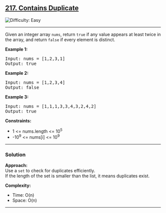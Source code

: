 <h2><a href="https://leetcode.com/problems/contains-duplicate">217. Contains Duplicate</a></h2>
<img src='https://img.shields.io/badge/Difficulty-Easy-brightgreen' alt='Difficulty: Easy' />
<hr>

<p>Given an integer array <code>nums</code>, return <code>true</code> if any value appears at least twice in the array, and return <code>false</code> if every element is distinct.</p>

<p><strong>Example 1:</strong></p>
<pre>
Input: nums = [1,2,3,1]
Output: true
</pre>

<p><strong>Example 2:</strong></p>
<pre>
Input: nums = [1,2,3,4]
Output: false
</pre>

<p><strong>Example 3:</strong></p>
<pre>
Input: nums = [1,1,1,3,3,4,3,2,4,2]
Output: true
</pre>

<p><strong>Constraints:</strong></p>
<ul>
  <li>1 &lt;= nums.length &lt;= 10<sup>5</sup></li>
  <li>-10<sup>9</sup> &lt;= nums[i] &lt;= 10<sup>9</sup></li>
</ul>

---

### Solution

**Approach:**  
Use a <code>set</code> to check for duplicates efficiently.  
If the length of the set is smaller than the list, it means duplicates exist.

**Complexity:**  
- Time: O(n)  
- Space: O(n)

---
